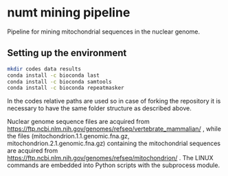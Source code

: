 # numt mining pipeline
Pipeline for mining mitochondrial sequences in the nuclear genome.

Setting up the environment
---
```bash
mkdir codes data results
conda install -c bioconda last
conda install -c bioconda samtools
conda install -c bioconda repeatmasker
```
In the codes relative paths are used so in case of forking the repository it is necessary to have the same folder structure as described above.

Nuclear genome sequence files are acquired from
https://ftp.ncbi.nlm.nih.gov/genomes/refseq/vertebrate_mammalian/ , while the files (mitochondrion.1.1.genomic.fna.gz, mitochondrion.2.1.genomic.fna.gz) containing the mitochondrial sequences are acquired from https://ftp.ncbi.nlm.nih.gov/genomes/refseq/mitochondrion/ .
The LINUX commands are embedded into Python scripts with the subprocess module.
